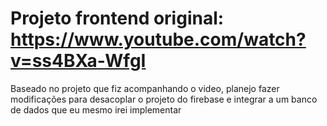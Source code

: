 # Projeto frontend original: https://www.youtube.com/watch?v=ss4BXa-WfgI
Baseado no projeto que fiz acompanhando o video, planejo fazer modificações para desacoplar o projeto do firebase e integrar a um banco de dados que eu mesmo irei implementar
